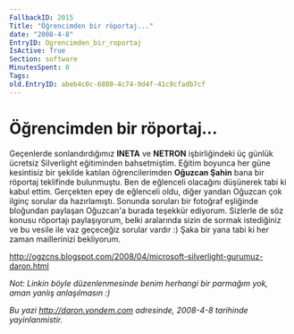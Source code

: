 ```yaml
---
FallbackID: 2015
Title: "Öğrencimden bir röportaj..."
date: "2008-4-8"
EntryID: Ogrencimden_bir_roportaj
IsActive: True
Section: software
MinutesSpent: 0
Tags: 
old.EntryID: abeb4c0c-6880-4c74-9d4f-41c9cfadb7cf
---
```

# Öğrencimden bir röportaj...
Geçenlerde sonlandırdığımız **INETA** ve **NETRON** işbirliğindeki üç
günlük ücretsiz Silverlight eğitiminden bahsetmiştim. Eğitim boyunca her
güne kesintisiz bir şekilde katılan öğrencilerimden **Oğuzcan Şahin**
bana bir röportaj teklifinde bulunmuştu. Ben de eğlenceli olacağını
düşünerek tabi ki kabul ettim. Gerçekten epey de eğlenceli oldu, diğer
yandan Oğuzcan çok ilginç sorular da hazırlamıştı. Sonunda soruları bir
fotoğraf eşliğinde bloğundan paylaşan Oğuzcan'a burada teşekkür
ediyorum. Sizlerle de söz konusu röportajı paylaşıyorum, belki
aralarında sizin de sormak istediğiniz ve bu vesile ile vaz geçeceğiz
sorular vardır :) Şaka bir yana tabi ki her zaman maillerinizi
bekliyorum.

<http://ogzcns.blogspot.com/2008/04/microsoft-silverlight-gurumuz-daron.html>

*Not: Linkin böyle düzenlenmesinde benim herhangi bir parmağım yok, aman
yanlış anlaşılmasın :)*



*Bu yazi http://daron.yondem.com adresinde, 2008-4-8 tarihinde yayinlanmistir.*
